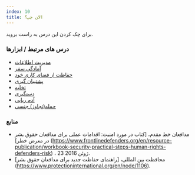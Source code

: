 ```yaml
---
index: 10
title: الان چی؟
---
```

برای چک کردن این درس به راست بروید.

### درس های مرتبط / ابزارها

*   [مدیریت اطلاعات](umbrella://information/managing-information)
*   [آمادگی سفر](umbrella://information/backing-up)
*   [حفاظت از فضای کاری خود ](umbrella://information/protect-your-workspace)
*   [پشتیبان گیری](umbrella://information/backing-up)
*   [تخلیه](umbrella://incident-response/evacuation)
*   [دستگیری](umbrella://incident-response/arrests)
*   [آدم ربایی](umbrella://incident-response/kidnapping)
*   [حمله(تجاوز) جنسی](umbrella://incident-response/sexual-assault)

### منابع

* مدافعان خط مقدم، [کتاب در مورد امنیت: اقدامات عملی برای مدافعان حقوق بشر در معرض خطر] (https://www.frontlinedefenders.org/en/resource-publication/workbook-security-practical-steps-human-rights-defenders-risk) ، 23 ژوئن 2016.
*  محافظت بین المللی، [راهنمای حفاظت جدید برای مدافعان حقوق بشر] (https://www.protectioninternational.org/en/node/1106).